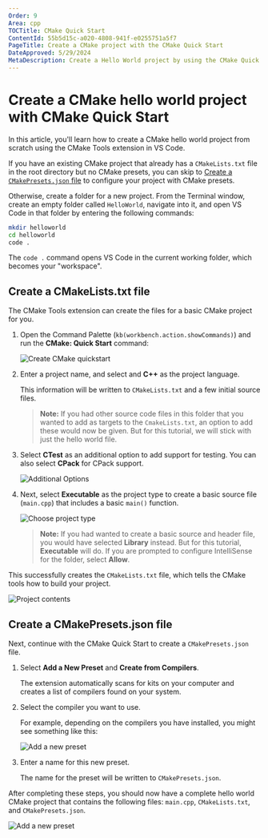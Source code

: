 ```yaml
---
Order: 9
Area: cpp
TOCTitle: CMake Quick Start
ContentId: 55b5d15c-a020-4808-941f-e0255751a5f7
PageTitle: Create a CMake project with the CMake Quick Start
DateApproved: 5/29/2024
MetaDescription: Create a Hello World project by using the CMake Quick Start in the CMake Tools Visual Studio Code extension
---
```

# Create a CMake hello world project with CMake Quick Start

In this article, you'll learn how to create a CMake hello world project from scratch using the CMake Tools extension in VS Code.

If you have an existing CMake project that already has a `CMakeLists.txt` file in the root directory but no CMake presets, you can skip to [Create a `CMakePresets.json` file](#Create-a-CMakePresets.json-file) to configure your project with CMake presets.

Otherwise, create a folder for a new project. From the Terminal window, create an empty folder called `HelloWorld`, navigate into it, and open VS Code in that folder by entering the following commands:

```bash
mkdir helloworld
cd helloworld
code .
```
The `code .` command opens VS Code in the current working folder, which becomes your "workspace".

## Create a CMakeLists.txt file

The CMake Tools extension can create the files for a basic CMake project for you. 

1. Open the Command Palette (`kb(workbench.action.showCommands)`) and run the **CMake: Quick Start** command:

    ![Create CMake quickstart](images/cpp/cmake-quickstart-command-palette.png)

1. Enter a project name, and select and **C++** as the project language.

    This information will be written to `CMakeLists.txt` and a few initial source files.

    > **Note:** If you had other source code files in this folder that you wanted to add as targets to the `CmakeLists.txt`, an option to add these would now be given. But for this tutorial, we will stick with just the hello world file.

1. Select **CTest** as an additional option to add support for testing. You can also select **CPack** for CPack support.

    ![Additional Options](images/cpp/cmake-quickstart-options.png)

1. Next, select **Executable** as the project type to create a basic source file (`main.cpp`) that includes a basic `main()` function.

    ![Choose project type](images/cpp/cmake-choose-type.png)

    > **Note:** If you had wanted to create a basic source and header file, you would have selected **Library** instead. But for this tutorial, **Executable** will do. If you are prompted to configure IntelliSense for the folder, select **Allow**.

This successfully creates the `CMakeLists.txt` file, which tells the CMake tools how to build your project.

![Project contents](images/cpp/cmake-quickstart-cmakelists.png)

## Create a CMakePresets.json file

Next, continue with the CMake Quick Start to create a `CMakePresets.json` file.

1. Select **Add a New Preset** and **Create from Compilers**.

    The extension automatically scans for kits on your computer and creates a list of compilers found on your system.

1. Select the compiler you want to use.

    For example, depending on the compilers you have installed, you might see something like this:

    ![Add a new preset](images/cpp/cmake-quickstart-selectkit.png)

1. Enter a name for this new preset.

    The name for the preset will be written to `CMakePresets.json`.

After completing these steps, you should now have a complete hello world CMake project that contains the following files: `main.cpp`, `CMakeLists.txt`, and `CMakePresets.json`.

![Add a new preset](images/cpp/cmake-quickstart-projcontents.png)
